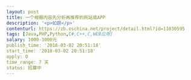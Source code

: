 ```yaml
---                
layout: post       
title: 一个根据内容先分析再推荐的网站或APP           
description: '<p>如题</p>'     
contenturl: https://zb.oschina.net/project/detail.html?id=11030595      
tags: [Java,PHP,Python,C#,C++,C,WEB应用]            
salary: 1000-3000元          
publish_time: '2018-03-02 20:51:18'         
start_time: '2018-03-02 20:51:18'           
apply: 0                   
time_range: 7 天              
status: 招募中                  
---                 
```


